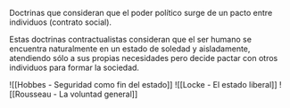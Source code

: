 Doctrinas que consideran que el poder político surge de un pacto entre individuos (contrato social).

Estas doctrinas contractualistas consideran que el ser humano se encuentra naturalmente en un estado de soledad y aisladamente, atendiendo sólo a sus propias necesidades pero decide pactar con otros individuos para formar la sociedad.

![[Hobbes - Seguridad como fin del estado]]
![[Locke - El estado liberal]]
![[Rousseau - La voluntad general]]
